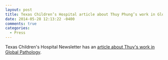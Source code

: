 ```yaml
---
layout: post
title: Texas Children’s Hospital article about Thuy Phung’s work in Global Pathology
date: 2014-05-28 12:13:22 -0400
comments: true
categories: 
  - Press
---
```

Texas Children's Hospital Newsletter has an [article about Thuy's work in Global Pathology](http://vietnamvac.isamonkey.org/documents/path-report-global-pathology.pdf).